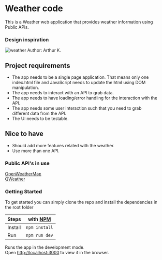# Weather code

This is a Weather web application that provides weather information using Public APIs.

### Design inspiration
<img alt="weather" src="https://cdn.dribbble.com/users/2158940/screenshots/7118235/media/1ea59d43e8e99a529220bed091f8eb84.png?compress=1&resize=1200x900" />
Author: Arthur K. 

## Project requirements

* The app needs to be a single page application. That means only one index.html file and JavaScript needs to update the html using DOM manipulation.
* The app needs to interact with an API to grab data.
* The app needs to have loading/error handling for the interaction with the API.
* The app needs some user interaction such that you need to grab different data from the API.
* The UI needs to be testable. 

## Nice to have

* Should add more features related with the weather.
* Use more than one API.

### Public API's in use

[OpenWeatherMap](https://openweathermap.org/api) <br>
[QWeather](https://dev.qweather.com/en/)

### Getting Started

To get started you can simply clone the repo and install the dependencies in the root folder

| Steps   |with [NPM](https://www.npmjs.com/) |
| ------- | --------------------------------- | 
| Install |`npm install`                      |
| Run     |`npm run dev`                      |

Runs the app in the development mode.<br />
Open [http://localhost:3000](http://localhost:3000) to view it in the browser.

